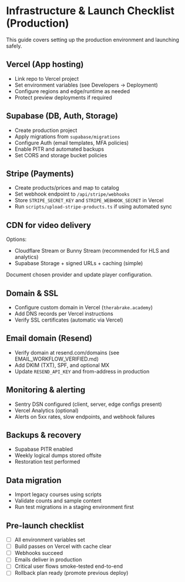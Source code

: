 # Infrastructure & Launch Checklist (Production)

This guide covers setting up the production environment and launching safely.

## Vercel (App hosting)

- Link repo to Vercel project
- Set environment variables (see Developers → Deployment)
- Configure regions and edge/runtime as needed
- Protect preview deployments if required

## Supabase (DB, Auth, Storage)

- Create production project
- Apply migrations from `supabase/migrations`
- Configure Auth (email templates, MFA policies)
- Enable PITR and automated backups
- Set CORS and storage bucket policies

## Stripe (Payments)

- Create products/prices and map to catalog
- Set webhook endpoint to `/api/stripe/webhooks`
- Store `STRIPE_SECRET_KEY` and `STRIPE_WEBHOOK_SECRET` in Vercel
- Run `scripts/upload-stripe-products.ts` if using automated sync

## CDN for video delivery

Options:

- Cloudflare Stream or Bunny Stream (recommended for HLS and analytics)
- Supabase Storage + signed URLs + caching (simple)

Document chosen provider and update player configuration.

## Domain & SSL

- Configure custom domain in Vercel (`therabrake.academy`)
- Add DNS records per Vercel instructions
- Verify SSL certificates (automatic via Vercel)

## Email domain (Resend)

- Verify domain at resend.com/domains (see EMAIL_WORKFLOW_VERIFIED.md)
- Add DKIM (TXT), SPF, and optional MX
- Update `RESEND_API_KEY` and from-address in production

## Monitoring & alerting

- Sentry DSN configured (client, server, edge configs present)
- Vercel Analytics (optional)
- Alerts on 5xx rates, slow endpoints, and webhook failures

## Backups & recovery

- Supabase PITR enabled
- Weekly logical dumps stored offsite
- Restoration test performed

## Data migration

- Import legacy courses using scripts
- Validate counts and sample content
- Run test migrations in a staging environment first

## Pre-launch checklist

- [ ] All environment variables set
- [ ] Build passes on Vercel with cache clear
- [ ] Webhooks succeed
- [ ] Emails deliver in production
- [ ] Critical user flows smoke-tested end-to-end
- [ ] Rollback plan ready (promote previous deploy)
